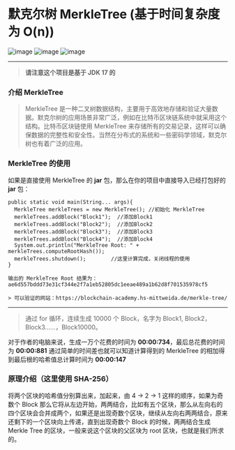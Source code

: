 # 默克尔树 MerkleTree (基于时间复杂度为 O(n))
![image](https://github.com/blueokanna/MerkleTree/assets/56761243/3f59ba1d-7af6-4453-aa65-41499456a676) ![image](https://github.com/blueokanna/MerkleTree/assets/56761243/bbd15815-f65a-4b3f-9543-4ba3cc972644)
![image](https://github.com/blueokanna/MerkleTree/assets/56761243/2ce4a888-14cd-4457-9d9e-439f218c2b52) 

----

> **请注意这个项目是基于 JDK 17 的**
 
### 介绍 MerkleTree
> MerkleTree 是一种二叉树数据结构，主要用于高效地存储和验证大量数据。默克尔树的应用场景非常广泛，例如在比特币区块链系统中就采用这个结构。比特币区块链使用 MerkleTree 来存储所有的交易记录，这样可以确保数据的完整性和安全性。当然在分布式的系统和一些密码学领域，默克尔树也有着广泛的应用。

### MerkleTree 的使用
如果是直接使用 MerkleTree 的 **jar** 包，那么在你的项目中直接导入已经打包好的 **jar** 包：
```
public static void main(String... args){
  MerkleTree merkleTrees = new MerkleTree(); //初始化 MerkleTree
  merkleTrees.addBlock("Block1");  //添加Block1
  merkleTrees.addBlock("Block2");  //添加Block2
  merkleTrees.addBlock("Block3");  //添加Block3
  merkleTrees.addBlock("Block4");  //添加Block4
  System.out.println("MerkleTree Root: " + merkleTrees.computeRootHash());
  merkleTrees.shutdown();        //这里计算完成，关闭线程的使用
}

输出的 MerkleTree Root 结果为：ae6d557bddd73e31cf344e2f7a1eb52805dc1eeae489a1b62d8f701535978cf5

> 可以验证的网站：https://blockchain-academy.hs-mittweida.de/merkle-tree/
```
----

> 通过 for 循环，连续生成 10000 个 Block，名字为 Block1, Block2， Block3......，Block10000。

对于作者的电脑来说，生成一万个花费的时间为 **00:00:734**，最后总花费的时间为 **00:00:881** 通过简单的时间差也就可以知道计算得到的 MerkleTree 的相加得到最后根的哈希值总计算时间为 **00:00:147**

### 原理介绍（这里使用 SHA-256）
将两个区块的哈希值分别算出来，加起来，由 4 -> 2 -> 1 这样的顺序，如果为奇数个 Block 那么它将从左边开始，两两结合，比如有五个区块，那么从左向右的四个区块会合并成两个，如果还是出现奇数个区块，继续从左向右两两结合，原来还剩下的一个区块向上传递，直到出现奇数个 Block 的时候，两两结合生成 Merkle Tree 的区块，一般来说这个区块的父区块为 root 区块，也就是我们所求的。

